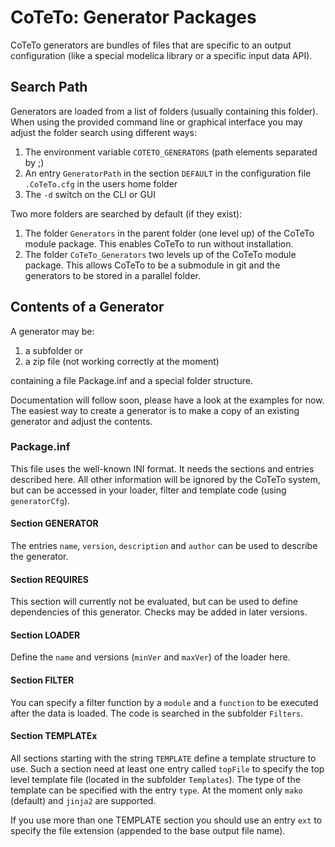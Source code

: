 # CoTeTo: Generator Packages

CoTeTo generators are bundles of files that are specific to an output
configuration (like a special modelica library or a specific input data API).

## Search Path
Generators are loaded from a list of folders (usually containing this folder).
When using the provided command line or graphical interface you may adjust
the folder search using different ways:

1. The environment variable `COTETO_GENERATORS` (path elements separated by ;)
2. An entry `GeneratorPath` in the section `DEFAULT` in the configuration file
  `.CoTeTo.cfg` in the users home folder
3. The `-d` switch on the CLI or GUI

Two more folders are searched by default (if they exist):
1. The folder `Generators` in the parent folder (one level up) of the CoTeTo
   module package. This enables CoTeTo to run without installation.
2. The folder `CoTeTo_Generators` two levels up of the CoTeTo module package.
   This allows CoTeTo to be a submodule in git and the generators to be
   stored in a parallel folder.

## Contents of a Generator
A generator may be:

1. a subfolder or
2. a zip file (not working correctly at the moment)

containing a file Package.inf and a special folder structure.

Documentation will follow soon, please have a look at the examples for now. The
easiest way to create a generator is to make a copy of an existing generator
and adjust the contents.

### Package.inf
This file uses the well-known INI format. It needs the sections and entries described here. All other information will be ignored by the CoTeTo system, but can be accessed in your loader, filter and template code (using `generatorCfg`).

#### Section GENERATOR
The entries `name`, `version`, `description` and `author` can be used to describe the generator.

#### Section REQUIRES
This section will currently not be evaluated, but can be used to define dependencies of this generator. Checks may be added in later versions.

#### Section LOADER
Define the `name` and versions (`minVer` and `maxVer`) of the loader here.

#### Section FILTER
You can specify a filter function by a `module` and a `function` to be executed after the data is loaded. The code is searched in the subfolder `Filters`.

#### Section TEMPLATEx
All sections starting with the string `TEMPLATE` define a template structure to use.
Such a section need at least one entry called `topFile` to specify the top level template file (located in the subfolder `Templates`). The type of the template can be specified with the entry `type`. At the moment only `mako` (default) and `jinja2` are supported.

If you use more than one TEMPLATE section you should use an entry `ext` to specify the file extension (appended to the base output file name).

